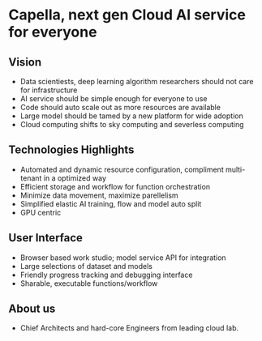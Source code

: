 # Capella, next gen Cloud AI service for everyone

## Vision
* Data scientiests, deep learning algorithm researchers should not care for infrastructure
* AI service should be simple enough for everyone to use
* Code should auto scale out as more resources are available
* Large model should be tamed by a new platform for wide adoption
* Cloud computing shifts to sky computing and severless computing

## Technologies Highlights
* Automated and dynamic resource configuration, compliment multi-tenant in a optimized way
* Efficient storage and workflow for function orchestration
* Minimize data movement, maximize parellelism
* Simplified elastic AI training, flow and model auto split
* GPU centric

## User Interface
* Browser based work studio; model service API for integration
* Large selections of dataset and models
* Friendly progress tracking and debugging interface
* Sharable, executable functions/workflow

## About us
* Chief Architects and hard-core Engineers from leading cloud lab.
